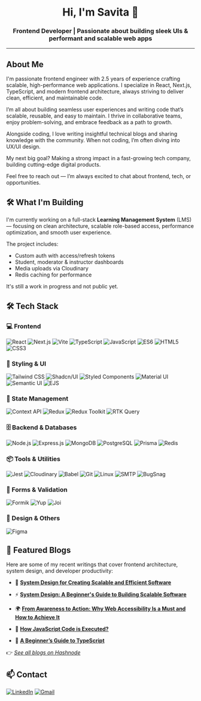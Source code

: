 <h1 align="center">Hi, I'm Savita 👋</h1>
<h3 align="center">Frontend Developer | Passionate about building sleek UIs & performant and scalable web apps</h3>

---

## About Me

I'm passionate frontend engineer with 2.5 years of experience crafting scalable, high-performance web applications. I specialize in React, Next.js, TypeScript, and modern frontend architecture, always striving to deliver clean, efficient, and maintainable code.

I’m all about building seamless user experiences and writing code that’s scalable, reusable, and easy to maintain. I thrive in collaborative teams, enjoy problem-solving, and embrace feedback as a path to growth.

Alongside coding, I love writing insightful technical blogs and sharing knowledge with the community. When not coding, I’m often diving into UX/UI design.

My next big goal? Making a strong impact in a fast-growing tech company, building cutting-edge digital products.

Feel free to reach out — I’m always excited to chat about frontend, tech, or opportunities.


## 🛠️ What I'm Building

I'm currently working on a full-stack **Learning Management System** (LMS) — focusing on clean architecture, scalable role-based access, performance optimization, and smooth user experience.

The project includes:
- Custom auth with access/refresh tokens
- Student, moderator & instructor dashboards
- Media uploads via Cloudinary
- Redis caching for performance

It's still a work in progress and not public yet.


## 🛠️ Tech Stack

### 💻 Frontend
![React](https://img.shields.io/badge/-React-20232A?style=for-the-badge&logo=react&logoColor=61DAFB)
![Next.js](https://img.shields.io/badge/-Next.js-black?style=for-the-badge&logo=next.js)
![Vite](https://img.shields.io/badge/-Vite-646CFF?style=for-the-badge&logo=vite&logoColor=white)
![TypeScript](https://img.shields.io/badge/-TypeScript-3178C6?style=for-the-badge&logo=typescript&logoColor=white)
![JavaScript](https://img.shields.io/badge/-JavaScript-F7DF1E?style=for-the-badge&logo=javascript&logoColor=000)
![ES6](https://img.shields.io/badge/-ES6-F7DF1E?style=for-the-badge&logo=javascript&logoColor=000)
![HTML5](https://img.shields.io/badge/-HTML5-E34F26?style=for-the-badge&logo=html5&logoColor=white)
![CSS3](https://img.shields.io/badge/-CSS3-1572B6?style=for-the-badge&logo=css3)


### 🎨 Styling & UI
![Tailwind CSS](https://img.shields.io/badge/-Tailwind_CSS-38B2AC?style=for-the-badge&logo=tailwind-css&logoColor=white)
![Shadcn/UI](https://img.shields.io/badge/-shadcn/ui-000000?style=for-the-badge)
![Styled Components](https://img.shields.io/badge/-Styled%20Components-db7092?style=for-the-badge&logo=styled-components&logoColor=white)
![Material UI](https://img.shields.io/badge/-MUI-007FFF?style=for-the-badge&logo=mui&logoColor=white)
![Semantic UI](https://img.shields.io/badge/-Semantic_UI-35BDB2?style=for-the-badge&logo=semantic-ui-react&logoColor=white)
![EJS](https://img.shields.io/badge/-EJS-CF4647?style=for-the-badge&logo=ejs&logoColor=white)


### 🧠 State Management
![Context API](https://img.shields.io/badge/-Context_API-20232A?style=for-the-badge&logo=react&logoColor=61DAFB)
![Redux](https://img.shields.io/badge/-Redux-764ABC?style=for-the-badge&logo=redux&logoColor=white)
![Redux Toolkit](https://img.shields.io/badge/-Redux_Toolkit-764ABC?style=for-the-badge&logo=redux&logoColor=white)
![RTK Query](https://img.shields.io/badge/-RTK_Query-764ABC?style=for-the-badge&logo=redux&logoColor=white)


### 🗄️ Backend & Databases
![Node.js](https://img.shields.io/badge/-Node.js-339933?style=for-the-badge&logo=nodedotjs&logoColor=white)
![Express.js](https://img.shields.io/badge/-Express.js-000000?style=for-the-badge&logo=express&logoColor=white)
![MongoDB](https://img.shields.io/badge/-MongoDB-47A248?style=for-the-badge&logo=mongodb&logoColor=white)
![PostgreSQL](https://img.shields.io/badge/-PostgreSQL-336791?style=for-the-badge&logo=postgresql&logoColor=white)
![Prisma](https://img.shields.io/badge/-Prisma-0C344B?style=for-the-badge&logo=prisma&logoColor=white)
![Redis](https://img.shields.io/badge/-Redis-DC382D?style=for-the-badge&logo=redis&logoColor=white)


### 📦 Tools & Utilities
![Jest](https://img.shields.io/badge/-Jest-C21325?style=for-the-badge&logo=jest&logoColor=white)
![Cloudinary](https://img.shields.io/badge/-Cloudinary-3448C5?style=for-the-badge&logo=cloudinary&logoColor=white)
![Babel](https://img.shields.io/badge/-Babel-F9DC3e?style=for-the-badge&logo=babel&logoColor=000)
![Git](https://img.shields.io/badge/-Git-F05032?style=for-the-badge&logo=git&logoColor=white)
![Linux](https://img.shields.io/badge/-Linux-FCC624?style=for-the-badge&logo=linux&logoColor=000)
![SMTP](https://img.shields.io/badge/-SMTP-4A154B?style=for-the-badge&logo=minutemailer&logoColor=white)
![BugSnag](https://img.shields.io/badge/-Bugsnag-4949E4?style=for-the-badge&logo=bugsnag&logoColor=white)


### 🧪 Forms & Validation
![Formik](https://img.shields.io/badge/-Formik-FF9900?style=for-the-badge&logo=formik&logoColor=white)
![Yup](https://img.shields.io/badge/-Yup-4B32C3?style=for-the-badge&logo=yup&logoColor=white)
![Joi](https://img.shields.io/badge/-Joi-4E97D1?style=for-the-badge)


### 🎨 Design & Others
![Figma](https://img.shields.io/badge/-Figma-F24E1E?style=for-the-badge&logo=figma&logoColor=white)


## 📝 Featured Blogs

Here are some of my recent writings that cover frontend architecture, system design, and developer productivity:

- 🔧 [**System Design for Creating Scalable and Efficient Software**](https://savitaverma.hashnode.dev/system-design-for-developers-creating-scalable-and-efficient-software)  

- ⚡ [**System Design: A Beginner's Guide to Building Scalable Software**](https://savitaverma.hashnode.dev/system-design-a-beginners-guide-to-building-scalable-software)  

- 🌍 [**From Awareness to Action: Why Web Accessibility Is a Must and How to Achieve It**](https://savitaverma.hashnode.dev/from-awareness-to-action-why-web-accessibility-is-a-must-and-how-to-achieve-it)  

- 🎨 [**How JavaScript Code is Executed?**](https://savitaverma.hashnode.dev/how-javascript-code-is-executed)  

- 🧠 [**A Beginner’s Guide to TypeScript**](https://savitaverma.hashnode.dev/a-beginners-guide-to-typescript)  

👉 _[See all blogs on Hashnode](https://savitaverma.hashnode.dev/)_


## 📫 Contact

[![LinkedIn](https://img.shields.io/badge/-LinkedIn-0A66C2?style=for-the-badge&logo=linkedin&logoColor=white)](http://linkedin.com/in/svitaverma)  [![Gmail](https://img.shields.io/badge/-svitaverma10@gmail.com-D14836?style=for-the-badge&logo=gmail&logoColor=white)](mailto:svitaverma10@gmail.com)

